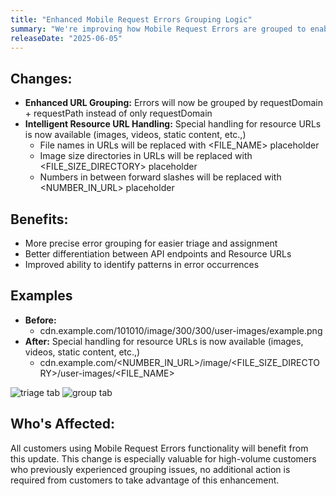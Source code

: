 ```yaml
---
title: "Enhanced Mobile Request Errors Grouping Logic"
summary: "We're improving how Mobile Request Errors are grouped to enable more effective troubleshooting and analysis. The new grouping logic will provide more actionable insights while maintaining performance for high-volume customers."
releaseDate: "2025-06-05"
---
```


## Changes:

- **Enhanced URL Grouping:** Errors will now be grouped by requestDomain + requestPath instead of only requestDomain
- **Intelligent Resource URL Handling:** Special handling for resource URLs is now available (images, videos, static content, etc.,)
    *   File names in URLs will be replaced with <FILE_NAME> placeholder
    *   Image size directories in URLs will be replaced with <FILE_SIZE_DIRECTORY> placeholder
    *   Numbers in between forward slashes will be replaced with <NUMBER_IN_URL> placeholder

## Benefits:

- More precise error grouping for easier triage and assignment
- Better differentiation between API endpoints and Resource URLs
- Improved ability to identify patterns in error occurrences

## Examples

- **Before:**
    *   cdn.example.com/101010/image/300/300/user-images/example.png
- **After:** Special handling for resource URLs is now available (images, videos, static content, etc.,)
    *   cdn.example.com/<NUMBER_IN_URL>/image/<FILE_SIZE_DIRECTORY>/user-images/<FILE_NAME>

![triage tab](/images/errors-inbox-http-errors-triage.webp "triage tab")
![group tab](/images/errors-inbox-http-errors-group.webp "group tab")

## Who's Affected:
All customers using Mobile Request Errors functionality will benefit from this update. This change is especially valuable for high-volume customers who previously experienced grouping issues, no additional action is required from customers to take advantage of this enhancement.
